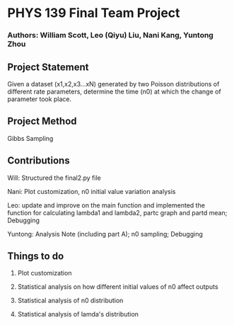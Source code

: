 # PHYS 139 Final Team Project

### Authors: William Scott, Leo (Qiyu) Liu, Nani Kang, Yuntong Zhou

## Project Statement

Given a dataset (x1,x2,x3...xN) generated by two Poisson distributions of different rate parameters, determine the time (n0) at which the change of 
parameter took place.

## Project Method

Gibbs Sampling

## Contributions

Will: Structured the final2.py file 

Nani: Plot customization, n0 initial value variation analysis

Leo: update and improve on the main function and implemented the function for calculating lambda1 and lambda2, partc graph and partd mean; Debugging

Yuntong: Analysis Note (including part A); n0 sampling; Debugging


## Things to do 

1. Plot customization

2. Statistical analysis on how different initial values of n0 affect outputs

3. Statistical analysis of n0 distribution

4. Statistical analysis of lamda's distribution
